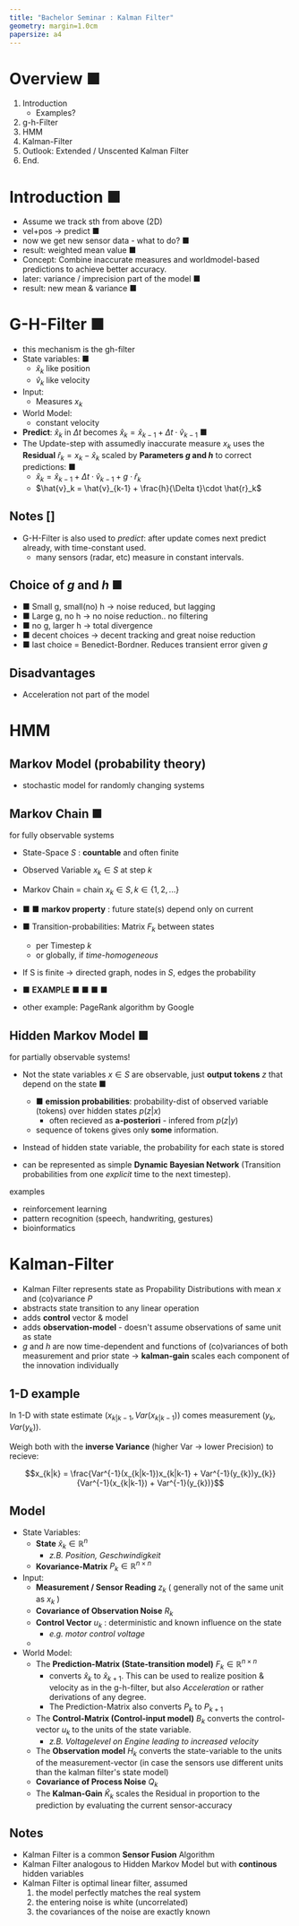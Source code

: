 ```yaml
---
title: "Bachelor Seminar : Kalman Filter"
geometry: margin=1.0cm
papersize: a4
---
```


# Overview ■

1.  Introduction
	*   Examples?
2.  g-h-Filter
3.  HMM
4.  Kalman-Filter
5.  Outlook: Extended / Unscented Kalman Filter
6.  End.

# Introduction ■
*	Assume we track sth from above (2D)
*	vel+pos -> predict ■
*	now we get new sensor data - what to do? ■
*	result: weighted mean value ■
*	Concept: Combine inaccurate measures and worldmodel-based predictions to achieve better accuracy.
*	later: variance / imprecision part of the model ■
*	result: new mean & variance ■

# G-H-Filter ■
-	this mechanism is the gh-filter
-   State variables: ■
	-   $\hat{x}_k$ like position
	-   $\hat{v}_k$ like velocity
-   Input:
	-   Measures $x_k$
-   World Model: 
	-   constant velocity
-   **Predict**: $\hat{x}_k$ in $\Delta t$ becomes $\hat{x}_k = \hat{x}_{k-1} + \Delta t \cdot \hat{v}_{k-1}$ ■
-   The Update-step with assumedly inaccurate measure $x_k$ uses the **Residual** $\hat{r}_k = x_k - \hat{x}_k$ scaled by **Parameters $g$ and $h$** to correct predictions: ■
	-   $\hat{x}_k = \hat{x}_{k-1} + \Delta t \cdot \hat{v}_{k-1} + g\cdot \hat{r}_k$
	-   $\hat{v}_k = \hat{v}_{k-1}  + \frac{h}{\Delta t}\cdot \hat{r}_k$

## Notes []
-	G-H-Filter is also used to *predict*: after update comes next predict already, with time-constant used.
	-	many sensors (radar, etc) measure in constant intervals.

## Choice of $g$ and $h$ ■
*	■ Small g, small(no) h -> noise reduced, but lagging
*	■ Large g, no h -> no noise reduction.. no filtering
*	■ no g, larger h -> total divergence
*	■ decent choices -> decent tracking and great noise reduction
*	■ last choice = Benedict-Bordner. Reduces transient error given $g$

## Disadvantages
-   Acceleration not part of the model





# HMM

## Markov Model (probability theory)

-	stochastic model for randomly changing systems
## Markov Chain ■
for fully observable systems

*	State-Space $S$ : **countable** and often finite
*	Observed Variable $x_k \in S$ at step $k$
*	Markov Chain = chain $x_k \in S , k \in \{1,2,...\}$
*	■ ■ **markov property** : future state(s) depend only on current


*	■ Transition-probabilities: Matrix $F_k$ between states
	*	per Timestep $k$ 
	*	or globally, if *time-homogeneous*

*	If S is finite -> directed graph, nodes in $S$, edges the probability
*	■ **EXAMPLE** ■ ■ ■ ■
*	other example: PageRank algorithm by Google

## Hidden Markov Model ■
for partially observable systems!

-	Not the state variables $x \in S$ are observable, just **output tokens** $z$ that depend on the state ■
	-	■ **emission probabilities**: probability-dist of observed variable (tokens) over hidden states $p(z | x)$
		-	often recieved as **a-posteriori** - infered from $p(z|y)$	
	-	sequence of tokens gives only **some** information.
-	Instead of hidden state variable, the probability for each state is stored

-	can be represented as simple **Dynamic Bayesian Network** (Transition probabilities from one *explicit* time to the next timestep).

examples 
-	reinforcement learning
-	pattern recognition (speech, handwriting, gestures)
-	bioinformatics




# Kalman-Filter
*	Kalman Filter represents state as Propability Distributions with mean $x$ and (co)variance $P$
*	abstracts state transition to any linear operation 
*	adds **control** vector & model
*	adds **observation-model** - doesn't assume observations of same unit as state
*	$g$ and $h$ are now time-dependent and functions of (co)variances of both measurement and prior state
	-> **kalman-gain** scales each component of the innovation individually

## 1-D example
In 1-D with state estimate $(x_{k | k-1},Var(x_{k | k-1}))$ comes measurement $(y_k,Var(y_k))$.

Weigh both with the **inverse Variance** (higher Var -> lower Precision) to recieve:

$$x_{k|k} = \frac{Var^{-1}(x_{k|k-1})x_{k|k-1} + Var^{-1}(y_{k})y_{k}}
{Var^{-1}(x_{k|k-1}) + Var^{-1}(y_{k})}$$

## Model

-   State Variables:
	-   **State** $\hat{x}_k \in \mathbb{R}^n$
		-   *z.B. Position, Geschwindigkeit*
	-   **Kovariance-Matrix** $P_k \in \mathbb{R}^{n\times n}$
-   Input:
	-   **Measurement / Sensor Reading** $z_k$ ( generally not of the same unit as $x_k$ )
	-   **Covariance of Observation Noise** $R_k$ 
	-   **Control Vector** $u_k$ : deterministic and known influence on the state 
		-	*e.g. motor control voltage*
	-	
-   World Model:
	-   The **Prediction-Matrix (State-transition model)** $F_k \in \mathbb{R}^{n\times n}$ 
		-   converts $\hat{x}_k$ to $\hat{x}_{k+1}$. This can be used to realize position & velocity as in the g-h-filter, but also *Acceleration* or rather derivations of any degree.
		-	The Prediction-Matrix also converts $P_k$ to $P_{k+1}$
	-	The **Control-Matrix (Control-input model)** $B_k$ converts the control-vector $u_k$ to the units of the state variable.
		-	*z.B. Voltagelevel on Engine leading to increased velocity*
	-	The **Observation model** $H_k$ converts the state-variable to the units of the measurement-vector (in case the sensors use different units than the kalman filter's state model)
	-	**Covariance of Process Noise** $Q_k$
	-	The **Kalman-Gain** $\hat{K}_k$ scales the Residual in proportion to the prediction by evaluating the current sensor-accuracy

## Notes
-	Kalman Filter is a common **Sensor Fusion** Algorithm
-	Kalman Filter analogous to Hidden Markov Model but with **continous** hidden variables
-	Kalman Filter is optimal linear filter, assumed
	1.	the model perfectly matches the real system
	2.	the entering noise is white (uncorrelated) 
	3.	the covariances of the noise are exactly known

